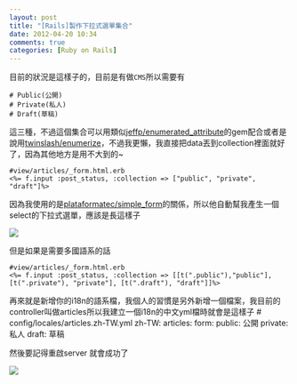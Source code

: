 ```yaml
---
layout: post
title: "[Rails]製作下拉式選單集合"
date: 2012-04-20 10:34
comments: true
categories: [Ruby on Rails]
---
```


目前的狀況是這樣子的，目前是有做`CMS`所以需要有

	# Public(公開)
	# Private(私人)
	# Draft(草稿)

這三種，不過這個集合可以用類似[jeffp/enumerated_attribute](https://github.com/jeffp/enumerated_attribute)的gem配合或者是說用[twinslash/enumerize](https://github.com/twinslash/enumerize)，不過我更懶，我直接把data丟到collection裡面就好了，因為其他地方是用不大到的~

	#view/articles/_form.html.erb 
	<%= f.input :post_status, :collection => ["public", "private", "draft"]%>
	
因為我使用的是[plataformatec/simple_form](https://github.com/plataformatec/simple_form)的關係，所以他自動幫我產生一個select的下拉式選單，應該是長這樣子

![](https://lh3.googleusercontent.com/-gKzIpoD9cSE/T5DP9853W2I/AAAAAAAABwo/3fcIwnDxQq0/s800/%25E8%259E%25A2%25E5%25B9%2595%25E5%25BF%25AB%25E7%2585%25A7%25202012-04-20%2520%25E4%25B8%258A%25E5%258D%258810.50.34.png)

但是如果是需要多國語系的話

	#view/articles/_form.html.erb 
	<%= f.input :post_status, :collection => [[t(".public"),"public"], [t(".private"), "private"], [t(".draft"), "draft"]]%>
	
再來就是新增你的i18n的語系檔，我個人的習慣是另外新增一個檔案，我目前的controller叫做articles所以我建立一個i18n的中文yml檔時就會是這樣子
	# config/locales/articles.zh-TW.yml
	zh-TW:
        articles:
          form:
            public: 公開
            private: 私人
            draft: 草稿
	
然後要記得重啟server
就會成功了

![](https://lh4.googleusercontent.com/-zrcnqhAxZ4Q/T5DRrfHqOQI/AAAAAAAABw4/U64XX2hvhwE/s800/%25E8%259E%25A2%25E5%25B9%2595%25E5%25BF%25AB%25E7%2585%25A7%25202012-04-20%2520%25E4%25B8%258A%25E5%258D%258811.01.43.png)

